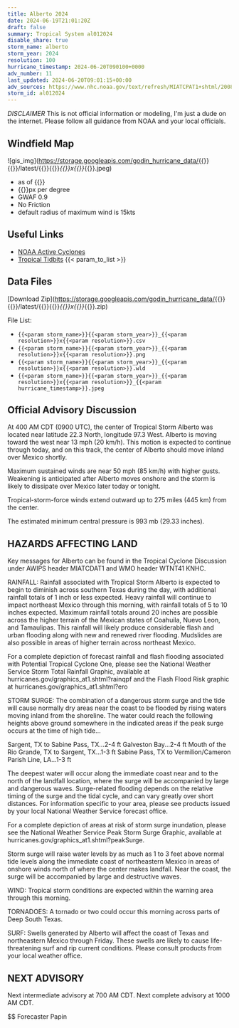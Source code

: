 ```yaml
---
title: Alberto 2024
date: 2024-06-19T21:01:20Z
draft: false
summary: Tropical System al012024
disable_share: true
storm_name: alberto
storm_year: 2024
resolution: 100
hurricane_timestamp: 2024-06-20T090100+0000
adv_number: 11
last_updated: 2024-06-20T09:01:15+00:00
adv_sources: https://www.nhc.noaa.gov/text/refresh/MIATCPAT1+shtml/200841.shtml;https://www.nhc.noaa.gov/refresh/graphics_at1+shtml/084430.shtml?cone
storm_id: al012024
---
```

*DISCLAIMER* This is not official information or modeling, I'm just a dude on the internet.  Please follow all guidance from NOAA and your local officials.

## Windfield Map
![gis_img](https://storage.googleapis.com/godin_hurricane_data/{{<param storm_name>}}{{<param storm_year>}}/latest/{{<param storm_name>}}{{<param storm_year>}}_{{<param resolution>}}x{{<param resolution>}}_{{<param hurricane_timestamp>}}.jpeg)

- as of {{<param last_updated>}}
- {{<param resolution>}}px per degree
- GWAF 0.9
- No Friction
- default radius of maximum wind is 15kts

## Useful Links
- [NOAA Active Cyclones](https://www.nhc.noaa.gov/)
- [Tropical Tidbits](https://www.tropicaltidbits.com/storminfo/)
{{< param_to_list >}}

## Data Files
[Download Zip](https://storage.googleapis.com/godin_hurricane_data/{{<param storm_name>}}{{<param storm_year>}}/latest/{{<param storm_name>}}{{<param storm_year>}}_{{<param resolution>}}x{{<param resolution>}}_{{<param hurricane_timestamp>}}.zip)

File List:
- `{{<param storm_name>}}{{<param storm_year>}}_{{<param resolution>}}x{{<param resolution>}}.csv`
- `{{<param storm_name>}}{{<param storm_year>}}_{{<param resolution>}}x{{<param resolution>}}.png`
- `{{<param storm_name>}}{{<param storm_year>}}_{{<param resolution>}}x{{<param resolution>}}.wld`
- `{{<param storm_name>}}{{<param storm_year>}}_{{<param resolution>}}x{{<param resolution>}}_{{<param hurricane_timestamp>}}.jpeg`


## Official Advisory Discussion
At 400 AM CDT (0900 UTC), the center of Tropical Storm Alberto was 
located near latitude 22.3 North, longitude 97.3 West. Alberto is 
moving toward the west near 13 mph (20 km/h). This motion is 
expected to continue through today, and on this track, the center of 
Alberto should move inland over Mexico shortly.
 
Maximum sustained winds are near 50 mph (85 km/h) with higher gusts. 
Weakening is anticipated after Alberto moves onshore and the storm 
is likely to dissipate over Mexico later today or tonight.
 
Tropical-storm-force winds extend outward up to 275 miles (445 km)
from the center.
 
The estimated minimum central pressure is 993 mb (29.33 inches).
 
 
HAZARDS AFFECTING LAND
----------------------
Key messages for Alberto can be found in the Tropical Cyclone
Discussion under AWIPS header MIATCDAT1 and WMO header WTNT41 KNHC.
 
RAINFALL: Rainfall associated with Tropical Storm Alberto is
expected to begin to diminish across southern Texas during the day,
with additional rainfall totals of 1 inch or less expected.  Heavy
rainfall will continue to impact northeast Mexico through this 
morning, with rainfall totals of 5 to 10 inches expected.  Maximum 
rainfall totals around 20 inches are possible across the higher 
terrain of the Mexican states of Coahuila, Nuevo Leon, and 
Tamaulipas. This rainfall will likely produce considerable flash 
and urban flooding along with new and renewed river flooding. 
Mudslides are also possible in areas of higher terrain across 
northeast Mexico.
 
For a complete depiction of forecast rainfall and flash flooding
associated with Potential Tropical Cyclone One, please see the
National Weather Service Storm Total Rainfall Graphic, available at
hurricanes.gov/graphics_at1.shtml?rainqpf and the Flash Flood Risk
graphic at hurricanes.gov/graphics_at1.shtml?ero
 
STORM SURGE:  The combination of a dangerous storm surge and
the tide will cause normally dry areas near the coast to be flooded
by rising waters moving inland from the shoreline.  The water could
reach the following heights above ground somewhere in the indicated
areas if the peak surge occurs at the time of high tide...
 
Sargent, TX to Sabine Pass, TX...2-4 ft
Galveston Bay...2-4 ft
Mouth of the Rio Grande, TX to Sargent, TX...1-3 ft
Sabine Pass, TX to Vermilion/Cameron Parish Line, LA...1-3 ft
 
The deepest water will occur along the immediate coast near and to
the north of the landfall location, where the surge will be
accompanied by large and dangerous waves.  Surge-related flooding
depends on the relative timing of the surge and the tidal cycle,
and can vary greatly over short distances.  For information
specific to your area, please see products issued by your local
National Weather Service forecast office.
 
For a complete depiction of areas at risk of storm surge inundation,
please see the National Weather Service Peak Storm Surge Graphic,
available at hurricanes.gov/graphics_at1.shtml?peakSurge.
 
Storm surge will raise water levels by as much as 1 to 3 feet above
normal tide levels along the immediate coast of northeastern
Mexico in areas of onshore winds north of where the center makes
landfall.  Near the coast, the surge will be accompanied by large
and destructive waves.
 
WIND:  Tropical storm conditions are expected within the warning
area through this morning.
 
TORNADOES:  A tornado or two could occur this morning across parts 
of Deep South Texas. 
 
SURF:  Swells generated by Alberto will affect the coast of Texas
and northeastern Mexico through Friday.  These swells are
likely to cause life-threatening surf and rip current conditions.
Please consult products from your local weather office.
 
 
NEXT ADVISORY
-------------
Next intermediate advisory at 700 AM CDT.
Next complete advisory at 1000 AM CDT.
 
$$
Forecaster Papin